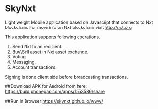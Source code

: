 # SkyNxt
Light weight Mobile application based on Javascript that connects to Nxt blockchain. For more info on Nxt blockchain visit http://nxt.org

This application supports following operations.

1. Send Nxt to an recipient.
2. Buy\Sell asset in Nxt asset exchange.
3. Voting.
4. Messaging.
5. Account transactions.

Signing is done client side before broadcasting transactions.

##Download
APK for Android from here:
https://build.phonegap.com/apps/1553586/share

##Run in Browser
https://skynxt.github.io/www/
